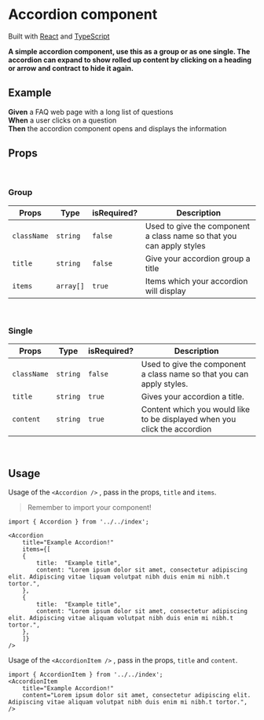 # Accordion component

Built with [React](https://reactjs.org/) and [TypeScript](https://www.typescriptlang.org/)

**A simple accordion component, use this as a group or as one single. The accordion can expand to show rolled up content by clicking on a heading or arrow and contract to hide it again.**

## Example

**Given** a FAQ web page with a long list of questions
<br />
**When** a user clicks on a question
<br />
**Then** the accordion component opens and displays the information

## Props

<br />

### Group

| Props       | Type      | isRequired? | Description                                                          |
| ----------- | --------- | ----------- | -------------------------------------------------------------------- |
| `className` | `string`  | `false`     | Used to give the component a class name so that you can apply styles |
| `title`     | `string`  | `false`     | Give your accordion group a title                                    |
| `items`     | `array[]` | `true`      | Items which your accordion will display                              |

<br />

### Single

| Props       | Type     | isRequired? | Description                                                               |
| ----------- | -------- | ----------- | ------------------------------------------------------------------------- |
| `className` | `string` | `false`     | Used to give the component a class name so that you can apply styles.     |
| `title`     | `string` | `true`      | Gives your accordion a title.                                             |
| `content`   | `string` | `true`      | Content which you would like to be displayed when you click the accordion |

<br />

## Usage

Usage of the `<Accordion />` , pass in the props, `title` and `items`.

> Remember to import your component!

```
import { Accordion } from '../../index';

<Accordion
	title="Example Accordion!"
	items={[
	{
		title:  "Example title",
		content: "Lorem ipsum dolor sit amet, consectetur adipiscing elit. Adipiscing vitae liquam volutpat nibh duis enim mi nibh.t tortor.",
	},
	{
		title:  "Example title",
		content: "Lorem ipsum dolor sit amet, consectetur adipiscing elit. Adipiscing vitae aliquam volutpat nibh duis enim mi nibh.t tortor.",
	},
	]}
/>
```

Usage of the `<AccordionItem />` , pass in the props, `title` and `content`.

```
import { AccordionItem } from '../../index';
<AccordionItem
	title="Example Accordion!"
	content="Lorem ipsum dolor sit amet, consectetur adipiscing elit. Adipiscing vitae aliquam volutpat nibh duis enim mi nibh.t tortor.",
/>
```

